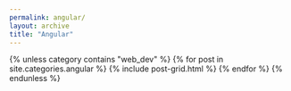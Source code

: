 ```yaml
---
permalink: angular/
layout: archive
title: "Angular"
---
```

<div class="tiles">
{% unless category contains "web_dev" %}
{% for post in site.categories.angular %}
	{% include post-grid.html %}
{% endfor %}
{% endunless %}
</div>
